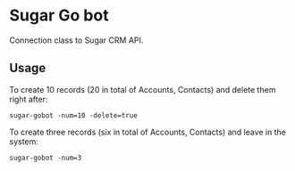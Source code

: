 # Sugar Go bot

Connection class to Sugar CRM API.

## Usage

To create 10 records (20 in total of Accounts, Contacts) and delete them right after:

    sugar-gobot -num=10 -delete=true

To create three records (six in total of Accounts, Contacts) and leave in the system:

    sugar-gobot -num=3
